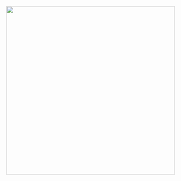 <div id="header" align="center">
  <img src="https://media.giphy.com/media/f3iwJFOVOwuy7K6FFw/giphy.gif" width="450"/>
</div>
